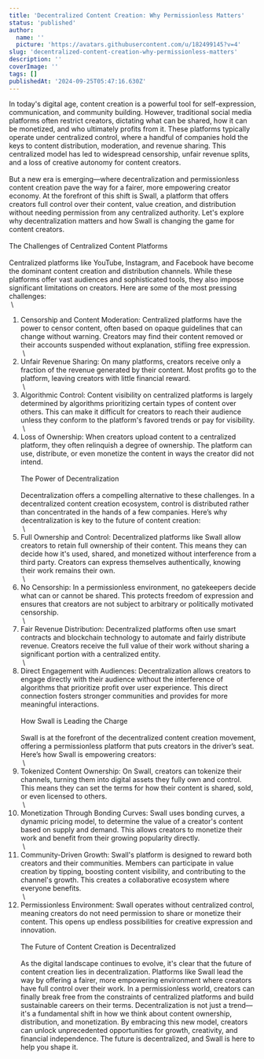 ```yaml
---
title: 'Decentralized Content Creation: Why Permissionless Matters'
status: 'published'
author:
  name: ''
  picture: 'https://avatars.githubusercontent.com/u/182499145?v=4'
slug: 'decentralized-content-creation-why-permissionless-matters'
description: ''
coverImage: ''
tags: []
publishedAt: '2024-09-25T05:47:16.630Z'
---
```


In today's digital age, content creation is a powerful tool for self-expression, communication, and community building. However, traditional social media platforms often restrict creators, dictating what can be shared, how it can be monetized, and who ultimately profits from it. These platforms typically operate under centralized control, where a handful of companies hold the keys to content distribution, moderation, and revenue sharing. This centralized model has led to widespread censorship, unfair revenue splits, and a loss of creative autonomy for content creators.\
 \
But a new era is emerging—where decentralization and permissionless content creation pave the way for a fairer, more empowering creator economy. At the forefront of this shift is Swall, a platform that offers creators full control over their content, value creation, and distribution without needing permission from any centralized authority. Let's explore why decentralization matters and how Swall is changing the game for content creators.\
 \
The Challenges of Centralized Content Platforms\
 \
Centralized platforms like YouTube, Instagram, and Facebook have become the dominant content creation and distribution channels. While these platforms offer vast audiences and sophisticated tools, they also impose significant limitations on creators. Here are some of the most pressing challenges:\
 \\

 1. Censorship and Content Moderation: Centralized platforms have the power to censor content, often based on opaque guidelines that can change without warning. Creators may find their content removed or their accounts suspended without explanation, stifling free expression.\
     \\
 2. Unfair Revenue Sharing: On many platforms, creators receive only a fraction of the revenue generated by their content. Most profits go to the platform, leaving creators with little financial reward.\
     \\
 3. Algorithmic Control: Content visibility on centralized platforms is largely determined by algorithms prioritizing certain types of content over others. This can make it difficult for creators to reach their audience unless they conform to the platform's favored trends or pay for visibility.\
     \\
 4. Loss of Ownership: When creators upload content to a centralized platform, they often relinquish a degree of ownership. The platform can use, distribute, or even monetize the content in ways the creator did not intend.\
     \
    The Power of Decentralization\
     \
    Decentralization offers a compelling alternative to these challenges. In a decentralized content creation ecosystem, control is distributed rather than concentrated in the hands of a few companies. Here’s why decentralization is key to the future of content creation:\
     \\
 5. Full Ownership and Control: Decentralized platforms like Swall allow creators to retain full ownership of their content. This means they can decide how it's used, shared, and monetized without interference from a third party. Creators can express themselves authentically, knowing their work remains their own.\
     \\
 6. No Censorship: In a permissionless environment, no gatekeepers decide what can or cannot be shared. This protects freedom of expression and ensures that creators are not subject to arbitrary or politically motivated censorship.\
     \\
 7. Fair Revenue Distribution: Decentralized platforms often use smart contracts and blockchain technology to automate and fairly distribute revenue. Creators receive the full value of their work without sharing a significant portion with a centralized entity.\
     \\
 8. Direct Engagement with Audiences: Decentralization allows creators to engage directly with their audience without the interference of algorithms that prioritize profit over user experience. This direct connection fosters stronger communities and provides for more meaningful interactions.\
     \
    How Swall is Leading the Charge\
     \
    Swall is at the forefront of the decentralized content creation movement, offering a permissionless platform that puts creators in the driver’s seat. Here’s how Swall is empowering creators:\
     \\
 9. Tokenized Content Ownership: On Swall, creators can tokenize their channels, turning them into digital assets they fully own and control. This means they can set the terms for how their content is shared, sold, or even licensed to others.\
     \\
10. Monetization Through Bonding Curves: Swall uses bonding curves, a dynamic pricing model, to determine the value of a creator's content based on supply and demand. This allows creators to monetize their work and benefit from their growing popularity directly.\
     \\
11. Community-Driven Growth: Swall's platform is designed to reward both creators and their communities. Members can participate in value creation by tipping, boosting content visibility, and contributing to the channel's growth. This creates a collaborative ecosystem where everyone benefits.\
     \\
12. Permissionless Environment: Swall operates without centralized control, meaning creators do not need permission to share or monetize their content. This opens up endless possibilities for creative expression and innovation.\
     \
    The Future of Content Creation is Decentralized\
     \
    As the digital landscape continues to evolve, it's clear that the future of content creation lies in decentralization. Platforms like Swall lead the way by offering a fairer, more empowering environment where creators have full control over their work. In a permissionless world, creators can finally break free from the constraints of centralized platforms and build sustainable careers on their terms. Decentralization is not just a trend—it's a fundamental shift in how we think about content ownership, distribution, and monetization. By embracing this new model, creators can unlock unprecedented opportunities for growth, creativity, and financial independence. The future is decentralized, and Swall is here to help you shape it.